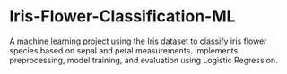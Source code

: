 # Iris-Flower-Classification-ML
A machine learning project using the Iris dataset to classify iris flower species based on sepal and petal measurements. Implements preprocessing, model training, and evaluation using Logistic Regression.

